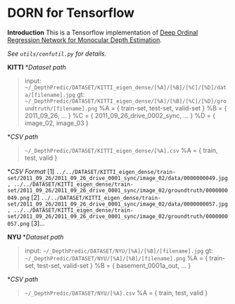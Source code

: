 # DORN for Tensorflow

**Introduction**
This is a Tensorflow implementation of [Deep Ordinal Regression Network for Monocular Depth Estimation](https://arxiv.org/abs/1806.02446).

*See `utils/confutil.py` for details.*

**KITTI**
**Dataset path*
>input:  `~/_DepthPredic/DATASET/KITTI_eigen_dense/[%A]/[%B]/[%C]/[%D]/data/[filename].jpg`
>gt: `~/_DepthPredic/DATASET/KITTI_eigen_dense/[%A]/[%B]/[%C]/[%D]/groundtruth/[filename].png`
>%A = { train-set, test-set, valid-set }
>%B = { 2011_09_26, ... }
>%C = { 2011_09_26_drive_0002_sync, ... }
>%D = { image_02, image_03 }

**CSV path*
>`~/_DepthPredic/DATASET/KITTI_eigen_dense/[%A].csv`
>%A = { train, test, valid }

**CSV Format*
[1] `../../DATASET/KITTI_eigen_dense/train-set/2011_09_26/2011_09_26_drive_0001_sync/image_02/data/0000000049.jpg, ../../DATASET/KITTI_eigen_dense/train-set/2011_09_26/2011_09_26_drive_0001_sync/image_02/groundtruth/0000000049.png`
[2] `../../DATASET/KITTI_eigen_dense/train-set/2011_09_26/2011_09_26_drive_0001_sync/image_02/data/0000000057.jpg, ../../DATASET/KITTI_eigen_dense/train-set/2011_09_26/2011_09_26_drive_0001_sync/image_02/groundtruth/0000000057.png`
[3]...


**NYU**
**Dataset path*
>input:  `~/_DepthPredic/DATASET/NYU/[%A]/[%B]/[filename].jpg`
>gt: `~/_DepthPredic/DATASET/NYU/[%A]/[%B]/[filename].png`
>%A = { train-set, test-set, valid-set }
>%B = { basement_0001a_out, ... }

**CSV path*
>`~/_DepthPredic/DATASET/NYU/[%A].csv`
>%A = { train, test, valid }